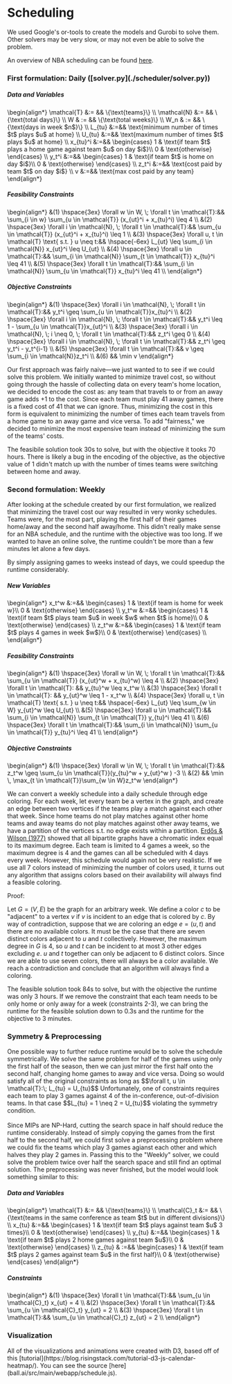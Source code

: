 <h1>Scheduling</h1>
We used Google's or-tools to create the models and Gurobi to solve them. Other solvers may be very slow, or may not even be able to solve the problem.

An overview of NBA scheduling can be found [here](https://www.nbastuffer.com/analytics101/how-the-nba-schedule-is-made/).

<h3>First formulation: Daily ([solver.py](./scheduler/solver.py))</h3>

<h5>Data and Variables</h5>
\begin{align*}
  \mathcal{T} &:= && \{\text{teams}\} \\
  \mathcal{N} &:= && \{\text{total days}\} \\
  W & := && \{\text{total weeks}\} \\
  W_n & := && \{\text{days in week $n$}\} \\
  L_{tu} &:=&& \text{minimum number of times $t$ plays $u$ at home} \\
  U_{tu} &:=&& \text{maximum number of times $t$ plays $u$ at home} \\
  x_{tu}^i  &:=&&
    \begin{cases}
      1 & \text{if team $t$ plays a home game against team $u$ on day $i$}\\
      0 & \text{otherwise}
    \end{cases} \\
    y_t^i &:=&&
    \begin{cases}
      1 & \text{if team $t$ is home on day $i$}\\
      0 & \text{otherwise}
    \end{cases} \\
    z_t^i &:=&& \text{cost paid by team $t$ on day $i$} \\
    v &:=&& \text{max cost paid by any team}
\end{align*}

<h5>Feasibility Constraints</h5>
\begin{align*}
 &(1) \hspace{3ex} \forall w \in W, \; \forall t \in \mathcal{T}:&& \sum_{i \in w} \sum_{u \in \mathcal{T}} (x_{ut}^i + x_{tu}^i) \leq 4 \\
 &(2) \hspace{3ex} \forall i \in \mathcal{N}, \; \forall t \in \mathcal{T}:&& \sum_{u \in \mathcal{T}} (x_{ut}^i + x_{tu}^i) \leq 1 \\
 &(3) \hspace{3ex} \forall u, t \in \mathcal{T} \text{ s.t. } u \neq t:&& \hspace{-6ex} L_{ut} \leq \sum_{i \in \mathcal{N}} x_{ut}^i \leq U_{ut} \\
 &(4) \hspace{3ex} \forall u \in \mathcal{T}:&& \sum_{i \in \mathcal{N}} \sum_{t \in \mathcal{T}} x_{tu}^i \leq 41 \\
 &(5) \hspace{3ex} \forall t \in \mathcal{T}:&& \sum_{i \in \mathcal{N}} \sum_{u \in \mathcal{T}} x_{tu}^i \leq 41 \\
\end{align*}

<h5>Objective Constraints</h5>
\begin{align*}
 &(1) \hspace{3ex} \forall i \in \mathcal{N}, \; \forall t \in \mathcal{T}:&& y_t^i \geq \sum_{u \in \mathcal{T}}x_{tu}^i \\
 &(2) \hspace{3ex} \forall i \in \mathcal{N}, \; \forall t \in \mathcal{T}:&& y_t^i \leq 1 - \sum_{u \in \mathcal{T}}x_{ut}^i \\
 &(3) \hspace{3ex} \forall i \in \mathcal{N}, \; i \neq 0, \; \forall t \in \mathcal{T}:&&  z_t^i \geq 0 \\
 &(4) \hspace{3ex} \forall i \in \mathcal{N}, \; \forall t \in \mathcal{T}:&&  z_t^i \geq y_t^i - y_t^{i-1} \\
 &(5) \hspace{3ex} \forall t \in \mathcal{T}:&&  v \geq \sum_{i \in \mathcal{N}}z_t^i \\
 &(6) && \min v
\end{align*}

Our first approach was fairly naive—we just wanted to to see if we could solve this problem. We initially wanted to minimize travel cost, so without going through the hassle of collecting data on every team's home location, we decided to encode the cost as: any team that travels to or from an away game adds +1 to the cost. Since each team must play 41 away games, there is a fixed cost of 41 that we can ignore. Thus, minimizing the cost in this form is equivalent to minimizing the number of times each team travels from a home game to an away game and vice versa. To add "fairness," we decided to minimize the most expensive team instead of minimizing the sum of the teams' costs.

The feasibile solution took 30s to solve, but with the objective it tooks 70 hours. There is likely a bug in the encoding of the objective, as the objective value of 1 didn't match up with the number of times teams were switching between home and away.

<h3>Second formulation: Weekly</h3>
After looking at the schedule created by our first formulation, we realized that minimizing the travel cost our way resulted in very wonky schedules. Teams were, for the most part, playing the first half of their games home/away and the second half away/home. This didn't really make sense for an NBA schedule, and the runtime with the objective was too long. If we wanted to have an online solve, the runtime couldn't be more than a few minutes let alone a few days.

By simply assigning games to weeks instead of days, we could speedup the runtime considerably.

<h5>New Variables</h5>
\begin{align*}
  x_t^w  &:=&&
    \begin{cases}
      1 & \text{if team is home for week w}\\
      0 & \text{otherwise}
    \end{cases} \\
  y_t^w &:=&&
    \begin{cases}
      1 & \text{if team $t$ plays team $u$ in week $w$ when $t$ is home}\\
      0 & \text{otherwise}
    \end{cases} \\
  z_t^w &:=&& \begin{cases}
      1 & \text{if team $t$ plays 4 games in week $w$}\\
      0 & \text{otherwise}
    \end{cases} \\
\end{align*}

<h5>Feasibility Constraints</h5>
\begin{align*}
 &(1) \hspace{3ex} \forall w \in W, \; \forall t \in \mathcal{T}:&& \sum_{u \in \mathcal{T}} (x_{ut}^w + x_{tu}^w) \leq 4 \\
 &(2) \hspace{3ex} \forall t \in \mathcal{T}: && y_{tu}^w \leq x_t^w \\
 &(3) \hspace{3ex} \forall t \in \mathcal{T}: && y_{ut}^w \leq 1 - x_t^w \\
 &(4) \hspace{3ex} \forall u, t \in \mathcal{T} \text{ s.t. } u \neq t:&& \hspace{-6ex} L_{ut} \leq \sum_{w \in W} y_{ut}^w \leq U_{ut} \\
 &(5) \hspace{3ex} \forall u \in \mathcal{T}:&& \sum_{i \in \mathcal{N}} \sum_{t \in \mathcal{T}} y_{tu}^i \leq 41 \\
 &(6) \hspace{3ex} \forall t \in \mathcal{T}:&& \sum_{i \in \mathcal{N}} \sum_{u \in \mathcal{T}} y_{tu}^i \leq 41 \\
\end{align*}

<h5>Objective Constraints</h5>
\begin{align*}
 &(1) \hspace{3ex} \forall w \in W, \; \forall t \in \mathcal{T}:&& z_t^w \geq \sum_{u \in \mathcal{T}}(y_{tu}^w + y_{ut}^w ) -3 \\
 &(2) && \min \, \max_{t \in \mathcal{T}}\sum_{w \in W}z_t^w
\end{align*}

We can convert a weekly schedule into a daily schedule through edge coloring. For each week, let every team be a vertex in the graph, and create an edge between two vertices if the teams play a match against each other that week. Since home teams do not play matches against other home teams and away teams do not play matches against other away teams, we have a partition of the vertices s.t. no edge exists within a partition. [Erdős & Wilson (1977)](https://www.renyi.hu/~p_erdos/1977-20.pdf) showed that all bipartite graphs have a chromatic index equal to its maximum degree. Each team is limited to 4 games a week, so the maximum degree is 4 and the games can all be scheduled with 4 days every week. However, this schedule would again not be very realistic. If we use all 7 colors instead of minimizing the number of colors used, it turns out any algorithm that assigns colors based on their availability will always find a feasible coloring.

Proof:

Let $G = (V, E)$ be the graph for an arbitrary week. We define a color $c$ to be "adjacent" to a vertex $v$ if $v$ is incident to an edge that is colored by $c$. By way of contradiction, suppose that we are coloring an edge $e = (u ,t)$ and there are no available colors. It must be the case that there are seven distinct colors adjacent to $u$ and $t$ collectively. However, the maximum degree in $G$ is 4, so $u$ and $t$ can be incident to at most 3 other edges excluding $e$. $u$ and $t$ together can only be adjacent to 6 distinct colors. Since we are able to use seven colors, there will always be a color available. We reach a contradiction and conclude that an algorithm will always find a coloring.

The feasible solution took 84s to solve, but with the objective the runtime was only 3 hours. If we remove the constraint that each team needs to be only home or only away for a week (constraints 2-3), we can bring the runtime for the feasible solution down to 0.3s and the runtime for the objective to 3 minutes.

<h3>Symmetry & Preprocessing</h3>
One possible way to further reduce runtime would be to solve the schedule symmetrically. We solve the same problem for half of the games using only the first half of the season, then we can just mirror the first half onto the second half, changing home games to away and vice versa. Doing so would satisfy all of the original constraints as long as
$$\forall t, u \in \mathcal{T}:\; L_{tu} = U_{tu}$$
Unfortunately, one of constraints requires each team to play 3 games against 4 of the in-conference, out-of-division teams. In that case
$$L_{tu} = 1 \neq 2 = U_{tu}$$
violating the symmetry condition.<br/>
<br/>
Since MIPs are NP-Hard, cutting the search space in half should reduce the runtime considerably. Instead of simply copying the games from the first half to the second half, we could first solve a preprocessing problem where we could fix the teams which play 3 games agianst each other and which halves they play 2 games in. Passing this to the "Weekly" solver, we could solve the problem twice over half the search space and still find an optimal solution. The preprocessing was never finished, but the model would look something similar to this:

<h5>Data and Variables</h5>
\begin{align*}
  \mathcal{T} &:= && \{\text{teams}\} \\
  \mathcal{C}_t &:= && \{\text{teams in the same conference as team $t$ but in different divisions}\} \\
  x_{tu}  &:=&&
    \begin{cases}
      1 & \text{if team $t$ plays against team $u$ 3 times}\\
      0 & \text{otherwise}
    \end{cases} \\
  y_{tu}  &:=&&
    \begin{cases}
      1 & \text{if team $t$ plays 2 home games against team $u$}\\
      0 & \text{otherwise}
    \end{cases} \\
  z_{tu} & :=&&
  \begin{cases}
      1 & \text{if team $t$ plays 2 games against team $u$ in the first half}\\
      0 & \text{otherwise}
    \end{cases}
\end{align*}

<h5>Constraints</h5>
\begin{align*}
 &(1) \hspace{3ex} \forall t \in \mathcal{T}:&& \sum_{u \in \mathcal{C}_t} x_{ut} = 4 \\
 &(2) \hspace{3ex} \forall t \in \mathcal{T}:&& \sum_{u \in \mathcal{C}_t} y_{ut} = 2 \\
 &(3) \hspace{3ex} \forall t \in \mathcal{T}:&& \sum_{u \in \mathcal{C}_t} z_{ut} = 2 \\
\end{align*}

<h3>Visualization</h3>
All of the visualizations and animations were created with D3, based off of this [tutorial](https://blog.risingstack.com/tutorial-d3-js-calendar-heatmap/). You can see the source [here](ball.ai/src/main/webapp/schedule.js).